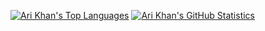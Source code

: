 [![Ari Khan's Top Languages](https://github-readme-stats.vercel.app/api/top-langs/?username=Proking4444&size_weight=0.23&count_weight=0.77&langs_count=24&layout=compact)](https://github.com/Proking4444)
[![Ari Khan's GitHub Statistics](https://github-readme-stats.vercel.app/api?username=Proking4444)](https://github.com/Proking4444)
